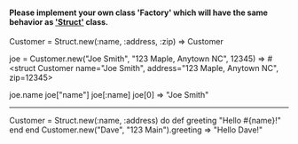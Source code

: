 #### Please implement your own class 'Factory' which will have the same behavior as ['Struct'](http://ruby-doc.org/core-2.0.0/Struct.html) class.

Customer = Struct.new(:name, :address, :zip)
=> Customer
 
joe = Customer.new("Joe Smith", "123 Maple, Anytown NC", 12345)
=> #<struct Customer name="Joe Smith", address="123 Maple, Anytown NC", zip=12345>
 
joe.name
joe["name"]
joe[:name]
joe[0]
=> "Joe Smith"

-----------

Customer = Struct.new(:name, :address) do
  def greeting
    "Hello #{name}!"
  end
end
Customer.new("Dave", "123 Main").greeting
=> "Hello Dave!"